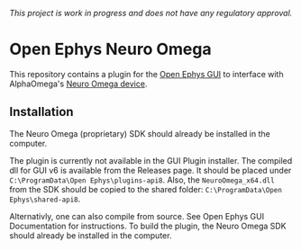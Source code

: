 *This project is work in progress and does not have any regulatory approval.*

# Open Ephys Neuro Omega

This repository contains a plugin for the [Open Ephys GUI](https://github.com/open-ephys/plugin-GUI) to interface with AlphaOmega's [Neuro Omega device](https://www.alphaomega-eng.com/Nero-Omega). 

## Installation

The Neuro Omega (proprietary) SDK should already be installed in the computer.

The plugin is currently not available in the GUI Plugin installer. The compiled dll for GUI v6 is available from the Releases page. It should be placed under `C:\ProgramData\Open Ephys\plugins-api8`. Also, the `NeuroOmega_x64.dll` from the SDK should be copied to the shared folder: `C:\ProgramData\Open Ephys\shared-api8`.

Alternativly, one can also compile from source. See Open Ephys GUI Documentation for instructions.
To build the plugin, the Neuro Omega SDK should already be installed in the computer.

